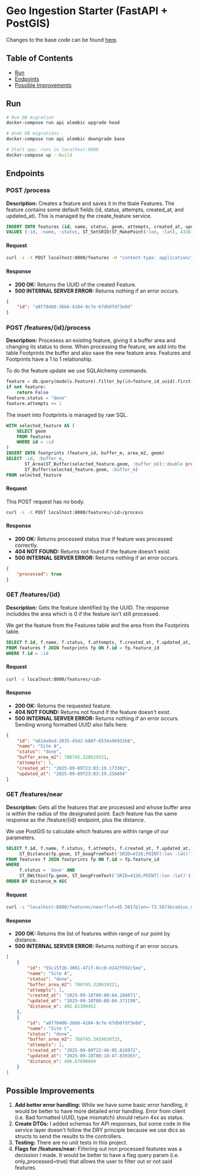 # Geo Ingestion Starter (FastAPI + PostGIS)

Changes to the base code can be found [here](https://github.com/rubenbuelvas/geo-ingestion-starter/compare/base...main).

## Table of Contents

- [Run](#run)
- [Endpoints](#endpoints)
- [Possible Improvements](#possible-improvements)

## Run
```bash
# Run DB migration
docker-compose run api alembic upgrade head

# Undo DB migrations
docker-compose run api alembic downgrade base

# Start app, runs in localhost:8000
docker-compose up --build
```

## Endpoints

### POST /process

**Description:** Creates a feature and saves it in the tbale Features. The feature contains some default fields (id, status, attempts, created_at, and updated_at). This is managed by the create_feature service.

```sql
INSERT INTO features (id, name, status, geom, attempts, created_at, updated_at)
VALUES (:id, :name, :status, ST_SetSRID(ST_MakePoint(:lon, :lat), 4326)::geography, :attempts, now(), now())
```

#### Request

```bash
curl -s -X POST localhost:8000/features -H "content-type: application/json" -d '{ "name":"Site A","lat":45.5017,"lon":-73.5673 }'
```

#### Response
- **200 OK:** Returns the UUID of the created Feature.
- **500 INTERNAL SERVER ERROR:** Returns nothing if an error occurs.

```json
{
    "id": "a0f78400-36b6-4104-9c7e-67db0fdf3e8d"
}
```

### POST /features/{id}/process

**Description:** Procesess an existing feature, giving it a buffer area and changing its status to done. When processing the feature, we add into the table Footprints the buffer and also save the new feature area. Features and Footprints have a 1 to 1 relationship.

To do the feature update we use SQLAlchemy commands.
```python
feature = db.query(models.Feature).filter_by(id=feature_id_uuid).first()
if not feature:
    return False
feature.status = "done"
feature.attempts += 1
```

The insert into Footprints is managed by raw SQL.
```sql
WITH selected_feature AS (
    SELECT geom
    FROM features
    WHERE id = :id
)
INSERT INTO footprints (feature_id, buffer_m, area_m2, geom)
SELECT :id, :buffer_m,
       ST_Area(ST_Buffer(selected_feature.geom, :buffer_m))::double precision,
       ST_Buffer(selected_feature.geom, :buffer_m)
FROM selected_feature
```

#### Request

This POST request has no body.
```bash
curl -s -X POST localhost:8000/features/<id>/process
```

#### Response
- **200 OK:** Returns processed status true if feature was processed correctly.
- **404 NOT FOUND:** Returns not found if the feature doesn't exist.
- **500 INTERNAL SERVER ERROR:** Returns nothing if an error occurs.

```json
{
    "processed": true
}
```

### GET /features/{id}

**Description:** Gets the feature identified by the UUID. The response includdes the area which is 0 if the feature isn't still processed.

We get the feature from the Features table and the area from the Footprints table.
```sql
SELECT f.id, f.name, f.status, f.attempts, f.created_at, f.updated_at, fp.area_m2
FROM features f JOIN footprints fp ON f.id = fp.feature_id
WHERE f.id = :id
```

#### Request

```bash
curl -s localhost:8000/features/<id>
```

#### Response
- **200 OK:** Returns the requested feature.
- **404 NOT FOUND:** Returns not found if the feature doesn't exist.
- **500 INTERNAL SERVER ERROR:** Returns nothing if an error occurs. Sending wrong formatted UUID also falls here.

```json
{
    "id": "a614a9ed-2035-45d2-b88f-6534a96932b8",
    "name": "Site A",
    "status": "done",
    "buffer_area_m2": 780745.320629321,
    "attempts": 1,
    "created_at": "2025-09-09T23:03:19.173382",
    "updated_at": "2025-09-09T23:03:19.256604"
}
```

### GET /features/near

**Description:** Gets all the features that are processed and whose buffer area is within the radius of the designated point. Each feature has the same response as the /feature/{id} endpoint, plus the distance.

We use PostGIS to calculate which features are within range of our parameters.
```sql
SELECT f.id, f.name, f.status, f.attempts, f.created_at, f.updated_at, fp.area_m2,
     ST_Distance(fp.geom, ST_GeogFromText('SRID=4326;POINT(:lon :lat)')) AS distance_m
FROM features f JOIN footprints fp ON f.id = fp.feature_id
WHERE 
     f.status = 'done' AND
     ST_DWithin(fp.geom, ST_GeogFromText('SRID=4326;POINT(:lon :lat)'), :radius_m)
ORDER BY distance_m ASC
```

#### Request

```bash
curl -s "localhost:8000/features/near?lat=45.5017&lon=-73.5673&radius_m=1000"
```

#### Response
- **200 OK:** Returns the list of features within range of our point by distance.
- **500 INTERNAL SERVER ERROR:** Returns nothing if an error occurs.

```json
[
    {
        "id": "55c15f26-3061-471f-8cc0-d142f592c5ee",
        "name": "Site A",
        "status": "done",
        "buffer_area_m2": 780745.320629321,
        "attempts": 1,
        "created_at": "2025-09-10T00:08:04.184871",
        "updated_at": "2025-09-10T00:08:04.371198",
        "distance_m": 492.61309452
    },
    {
        "id": "a0f78400-36b6-4104-9c7e-67db0fdf3e8d",
        "name": "Site C",
        "status": "done",
        "buffer_area_m2": 780745.3459650725,
        "attempts": 1,
        "created_at": "2025-09-09T22:46:05.816972",
        "updated_at": "2025-09-10T00:10:47.839365",
        "distance_m": 496.67890694
    }
]
```

## Possible Improvements

1. **Add better error handling:** While we have some basic error handling, it would be better to have more detailed error handling. Error from client (i.e. Bad formatted UUID, type mismatch) should return 4xx as status.
2. **Create DTOs:** I added schemas for API responses, but some code in the service layer doesn't follow the DRY principle because we use dics as structs to send the results to the controllers.
3. **Testing:** There are no unit tests in this project.
4. **Flags for /features/near:** Filtering out non processed features was a decission I made. It would be better to have a flag query param (i.e. only_processed=true) that allows the user to filter out or not said features.

